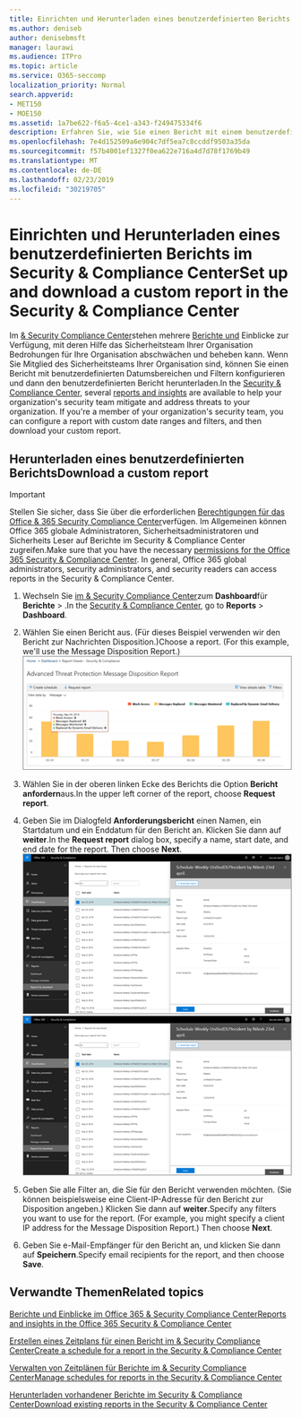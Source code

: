```yaml
---
title: Einrichten und Herunterladen eines benutzerdefinierten Berichts im Security &amp; Compliance Center
ms.author: deniseb
author: denisebmsft
manager: laurawi
ms.audience: ITPro
ms.topic: article
ms.service: O365-seccomp
localization_priority: Normal
search.appverid:
- MET150
- MOE150
ms.assetid: 1a7be622-f6a5-4ce1-a343-f249475334f6
description: Erfahren Sie, wie Sie einen Bericht mit einem benutzerdefinierten Datumsbereich einrichten und herunterladen und im &amp; Security Compliance Center filtern.
ms.openlocfilehash: 7e4d152509a6e904c7df5ea7c8ccddf9503a35da
ms.sourcegitcommit: f57b4001ef1327f0ea622e716a4d7d78f1769b49
ms.translationtype: MT
ms.contentlocale: de-DE
ms.lasthandoff: 02/23/2019
ms.locfileid: "30219705"
---
```

# <a name="set-up-and-download-a-custom-report-in-the-security-amp-compliance-center"></a><span data-ttu-id="0879b-103">Einrichten und Herunterladen eines benutzerdefinierten Berichts im Security &amp; Compliance Center</span><span class="sxs-lookup"><span data-stu-id="0879b-103">Set up and download a custom report in the Security &amp; Compliance Center</span></span>

<span data-ttu-id="0879b-p101">Im [ &amp; Security Compliance Center](https://protection.office.com)stehen mehrere [Berichte und](reports-and-insights-in-security-and-compliance.md) Einblicke zur Verfügung, mit deren Hilfe das Sicherheitsteam Ihrer Organisation Bedrohungen für Ihre Organisation abschwächen und beheben kann. Wenn Sie Mitglied des Sicherheitsteams Ihrer Organisation sind, können Sie einen Bericht mit benutzerdefinierten Datumsbereichen und Filtern konfigurieren und dann den benutzerdefinierten Bericht herunterladen.</span><span class="sxs-lookup"><span data-stu-id="0879b-p101">In the [Security &amp; Compliance Center](https://protection.office.com), several [reports and insights](reports-and-insights-in-security-and-compliance.md) are available to help your organization's security team mitigate and address threats to your organization. If you're a member of your organization's security team, you can configure a report with custom date ranges and filters, and then download your custom report.</span></span> 
  
## <a name="download-a-custom-report"></a><span data-ttu-id="0879b-106">Herunterladen eines benutzerdefinierten Berichts</span><span class="sxs-lookup"><span data-stu-id="0879b-106">Download a custom report</span></span>

> [!IMPORTANT]
> <span data-ttu-id="0879b-p102">Stellen Sie sicher, dass Sie über die erforderlichen [Berechtigungen für das Office &amp; 365 Security Compliance Center](permissions-in-the-security-and-compliance-center.md)verfügen. Im Allgemeinen können Office 365 globale Administratoren, Sicherheitsadministratoren und Sicherheits Leser auf Berichte im Security &amp; Compliance Center zugreifen.</span><span class="sxs-lookup"><span data-stu-id="0879b-p102">Make sure that you have the necessary [permissions for the Office 365 Security &amp; Compliance Center](permissions-in-the-security-and-compliance-center.md). In general, Office 365 global administrators, security administrators, and security readers can access reports in the Security &amp; Compliance Center.</span></span> 
  
1. <span data-ttu-id="0879b-109">Wechseln Sie [im &amp; Security Compliance Center](https://protection.office.com)zum **Dashboard**für **Berichte** \> .</span><span class="sxs-lookup"><span data-stu-id="0879b-109">In the [Security &amp; Compliance Center](https://protection.office.com), go to **Reports** \> **Dashboard**.</span></span>
    
2. <span data-ttu-id="0879b-p103">Wählen Sie einen Bericht aus. (Für dieses Beispiel verwenden wir den Bericht zur Nachrichten Disposition.)</span><span class="sxs-lookup"><span data-stu-id="0879b-p103">Choose a report. (For this example, we'll use the Message Disposition Report.)</span></span><br/>![Bericht zum Herunterladen eines Berichts anfordern](media/b566925d-b9d9-453d-9bdd-f2637c7ba140.png)
  
3. <span data-ttu-id="0879b-113">Wählen Sie in der oberen linken Ecke des Berichts die Option **Bericht anfordern**aus.</span><span class="sxs-lookup"><span data-stu-id="0879b-113">In the upper left corner of the report, choose **Request report**.</span></span>
    
4. <span data-ttu-id="0879b-p104">Geben Sie im Dialogfeld **Anforderungsbericht** einen Namen, ein Startdatum und ein Enddatum für den Bericht an. Klicken Sie dann auf **weiter**.</span><span class="sxs-lookup"><span data-stu-id="0879b-p104">In the **Request report** dialog box, specify a name, start date, and end date for the report. Then choose **Next**.</span></span><br/><span data-ttu-id="0879b-116">![Wählen Sie im &amp; Security Compliance Center Berichte \> zum Herunterladen aus.](media/65e625f5-c98c-49fc-9c1f-8c80ec8308fd.png)</span><span class="sxs-lookup"><span data-stu-id="0879b-116">![In the Security &amp; Compliance Center, choose Reports \> Reports for download](media/65e625f5-c98c-49fc-9c1f-8c80ec8308fd.png)</span></span>
  
5. <span data-ttu-id="0879b-p105">Geben Sie alle Filter an, die Sie für den Bericht verwenden möchten. (Sie können beispielsweise eine Client-IP-Adresse für den Bericht zur Disposition angeben.) Klicken Sie dann auf **weiter**.</span><span class="sxs-lookup"><span data-stu-id="0879b-p105">Specify any filters you want to use for the report. (For example, you might specify a client IP address for the Message Disposition Report.) Then choose **Next**.</span></span>
    
6. <span data-ttu-id="0879b-119">Geben Sie e-Mail-Empfänger für den Bericht an, und klicken Sie dann auf **Speichern**.</span><span class="sxs-lookup"><span data-stu-id="0879b-119">Specify email recipients for the report, and then choose **Save**.</span></span>
    
## <a name="related-topics"></a><span data-ttu-id="0879b-120">Verwandte Themen</span><span class="sxs-lookup"><span data-stu-id="0879b-120">Related topics</span></span>

[<span data-ttu-id="0879b-121">Berichte und Einblicke im Office 365 &amp; Security Compliance Center</span><span class="sxs-lookup"><span data-stu-id="0879b-121">Reports and insights in the Office 365 Security &amp; Compliance Center</span></span>](reports-and-insights-in-security-and-compliance.md)
  
[<span data-ttu-id="0879b-122">Erstellen eines Zeitplans für einen Bericht im &amp; Security Compliance Center</span><span class="sxs-lookup"><span data-stu-id="0879b-122">Create a schedule for a report in the Security &amp; Compliance Center</span></span>](create-a-schedule-for-a-report.md)
  
[<span data-ttu-id="0879b-123">Verwalten von Zeitplänen für Berichte im &amp; Security Compliance Center</span><span class="sxs-lookup"><span data-stu-id="0879b-123">Manage schedules for reports in the Security &amp; Compliance Center</span></span>](manage-schedules-for-multiple-reports.md)
  
[<span data-ttu-id="0879b-124">Herunterladen vorhandener Berichte im Security &amp; Compliance Center</span><span class="sxs-lookup"><span data-stu-id="0879b-124">Download existing reports in the Security &amp; Compliance Center</span></span>](download-existing-reports.md)
  

